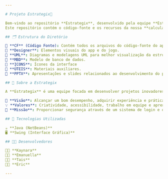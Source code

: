 ```yaml
---

# Projeto Estrategix🚀

Bem-vindo ao repositório **Estrategix**, desenvolvido pela equipe **Estrategix**!
Este repositório contém o código-fonte e os recursos da nossa **calculadora** e do nosso **jogo da memória**, ambos desenvolvidos em **Java** utilizando o **NetBeans**.

## 🗂️ Estrutura do Diretório

📁 **CF** (Código Fonte): Contém todos os arquivos do código-fonte do aplicativo e do jogo.
📁 **Designer**: Elementos visuais do app e do jogo.
📁 **UML**: Diagramas e modelagens UML para melhor visualização da estrutura do projeto.
📁 **MBD**: Modelo de banco de dados.
📁 **ICONS**: Ícones da interface
📁 **ÚTEIS**: Materiais auxiliares.
📁 **PPTX**: Apresentações e slides relacionados ao desenvolvimento do projeto.

## 👥 Sobre a Estrategix

A **Estrategix** é uma equipe focada em desenvolver projetos inovadores e acessíveis.

🔭 **Visão**: Alcançar um bom desempenho, adquirir experiência e prática.
💡 **Valores**: Criatividade, acessibilidade, trabalho em equipe e aprendizado.
🎯 **Missão**: Proporcionar segurança através de um sistema de login e oferecer diversão tanto no aplicativo quanto no jogo.

## 🧰 Tecnologias Utilizadas

☕ **Java (NetBeans)**
🖥️ **Swing (Interface Gráfica)**

## 👩‍💻 Desenvolvedores

👩‍💻 **Kaynara**
👩‍💻 **Emanuella**
👩‍💻 **Tais**
👨‍💻 **Eric**

---
```

